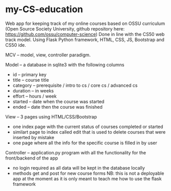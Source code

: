 # my-CS-education

Web app for keeping track of my online courses based on OSSU curriculum (Open Source Society University, github repository here: https://github.com/ossu/computer-science)
Done in line with the CS50 web track model.
Using Flask Python framework, HTML, CSS, JS, Bootstrap and CS50 ide.

MCV – model, view, controller paradigm.

Model – a database in sqlite3 with the following columns
- id – primary key
- title – course title
- category – prerequisite / intro to cs / core cs / advanced cs
- duration – in weeks
- effort – hours / week
- started – date when the course was started
- ended – date then the course was finished

View – 3 pages using HTML/CSS/Bootstrap 
- one index page with the current status of courses completed or started
- similart page to index called edit that is used to delete courses that were inserted by mistake
- one page where all the info for the specific course is filled in by user

Controller – application.py program with all the functionality for the front/backend of the app
- no login required as all data will be kept in the database locally
- methods get and post for new course forms
NB: this is not a deployable app at the moment as it is only meant to teach me how to use the flask framework

